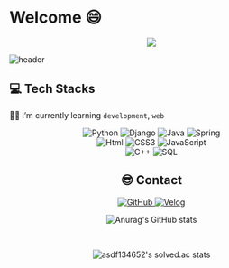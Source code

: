 # Welcome :smile:

<div align=center><a href="https://hits.seeyoufarm.com"><img src="https://hits.seeyoufarm.com/api/count/incr/badge.svg?url=https%3A%2F%2Fgithub.com%2Fholawan&count_bg=%2379C83D&title_bg=%23555555&icon=&icon_color=%23E7E7E7&title=hits&edge_flat=false"/></a></div>

![header](https://capsule-render.vercel.app/api?type=waving&color=8BF95D&height=200&descAlign=50&fontAlign=50&section=header&text=HangjuCho&fontSize=65&fontColor=2E2E2E&animation=twinkling) 



## 💻 Tech Stacks 

  :man_student: I’m currently learning `development`, `web`

<div align=center>
    <img alt="Python" src ="https://img.shields.io/badge/Python-3776AB.svg?&style=for-the-badge&logo=Python&logoColor=white"/>  	<img alt="Django" src ="https://img.shields.io/badge/Django-092E20.svg?&style=for-the-badge&logo=Django&logoColor=white"/>		<img alt="Java" src ="https://img.shields.io/badge/Java-007396.svg?&style=for-the-badge&logo=java&logoColor=white"/>
    <img alt="Spring" src ="https://img.shields.io/badge/spring-6DB33F.svg?&style=for-the-badge&logo=spring&logoColor=white"/>
    <br>
<img alt="Html" src ="https://img.shields.io/badge/HTML-E34F26.svg?&style=for-the-badge&logo=HTML5&logoColor=white"/> 
<img alt="CSS3" src ="https://img.shields.io/badge/CSS3-FF9933.svg?&style=for-the-badge&logo=CSS3&logoColor=white"/>  
<img alt="JavaScript" src ="https://img.shields.io/badge/JavaScript-F7DF1E.svg?&style=for-the-
    badge&logo=JavaScript&logoColor=white"/><br>
<img alt="C++" src ="https://img.shields.io/badge/C++-00599C.svg?&style=for-the-badge&logo=C++&logoColor=white"/>
<img alt="SQL" src ="https://img.shields.io/badge/sql-007396.svg?&style=for-the-badge&logo=sqlite&logoColor=white"/>
<br>



   



## :sunglasses: Contact

<div align=center>
<a href = "https://github.com/josajang98"><img alt="GitHub" src ="https://img.shields.io/badge/GitHub-181717.svg?&style=for-the-badge&logo=GitHub&logoColor=white"/>
    </a> <a href = "https://velog.io/@josajang98"> <img alt="Velog" src ="https://img.shields.io/badge/velog-20c997??&style=for-the-badge"/></a>
<div>

![Anurag's GitHub stats](https://github-readme-stats.vercel.app/api?username=josajang98&show_icons=true&theme=radical)

​	

![asdf134652's solved.ac stats](https://github-readme-solvedac.hyp3rflow.vercel.app/api/?handle=na0173)




